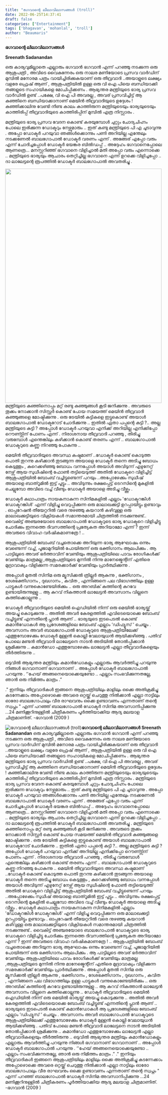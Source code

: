 ```yaml
---
title: "ഭഗവാന്റെ ലീലാവിലാസങ്ങൾ (troll)"
date: 2022-06-25T14:37:41
draft: false
categories: ["Entertainment"]
tags: ['bhagavan', 'mohanlal', 'troll']
author: "Beaumaris"
---
```


<strong>ഭഗവാന്റെ ലീലാവിലാസങ്ങൾ</strong>

<strong>Sreenath Sadanandan </strong>

ഒരു കാര്യവുമില്ലാതെ എല്ലാരും ഭഗവാൻ ഭഗവാൻ എന്ന് പറഞ്ഞു നടക്കുന്ന ഒരു ആശുപത്രി , അവിടെ വൈകുന്നേരം ഒരു നാലര മണിയോടെ പ്രസവ വാർഡിന് മുമ്പിൽ മനോരമ പത്രം വായിച്ചിരിക്കുകയാണ് ഒരു തീവ്രവാദി ..അയാളുടെ ലക്ഷ്യം വളരേ ഫ്രെഷ് ആണ് , ആശുപത്രിയിൽ ഉള്ള ഒരു വി ഐ പിയെ ബന്ധിയാക്കി തങ്ങളുടെ സഹായികളെ മോചിപ്പിക്കണം . ആഭ്യന്തര മന്ത്രിയുടെ ഭാര്യ പ്രസവ വാർഡിൽ ഉണ്ട് ..പക്ഷേ, വി ഐ പി അവരല്ല , അവര് പ്രസവിച്ചിട്ട് ആ കുഞ്ഞിനെ ബന്ധിയാക്കാനാണ് മെയിൻ തീവ്രവാദിയുടെ ഉദ്ദേശം ! കുഞ്ഞിക്കാലിനു വേണ്ടി നീണ്ട കാലം കാത്തിരുന്ന മന്ത്രിയുടെയും ഭാര്യയുടെയും കാത്തിരിപ്പ് തീവ്രവാദിയുടെ കാത്തിരിപ്പിന് മുമ്പിൽ എത്ര നിസ്സാരം .

മന്ത്രിയുടെ ഭാര്യ പ്രസവ വേദന കൊണ്ട് കരയുമ്പോൾ ചുറ്റും ചോദ്യചിഹ്നം പോലെ ഇരിക്കുന്ന ഡോക്ടറും നേഴ്സുമാരും .. ഇത് കണ്ടു മന്ത്രിയുടെ പി എ ചൂടാവുന്നു . അപ്പോ ഡോക്ടർ പറയുവാ ഞങ്ങൾക്കൊന്നും പണി അറിയില്ല എന്തേലും നടക്കണേൽ ബാലഗോപാൽ ഡോക്ടർ വരണം എന്ന് . അങ്ങേര് എപ്പോ വരും എന്ന് ചോദിച്ചപ്പോൾ ഡോക്ടർ ഭയങ്കര ബിൽഡപ്പ് .. അദ്ദേഹം ഭഗവാനെപ്പോലെ ആണത്രെ... മനസ്സറിഞ്ഞ് ഭഗവാനെ വിളിച്ചാൽ മതി അപ്പോ വരും എന്നൊക്കെ .. മന്ത്രിയുടെ ഭാര്യയും ആചാരം തെറ്റിച്ചില്ല ഭഗവാനെ എന്ന് ഉറക്കെ വിളിച്ചപ്പോ .. ദാ ലാലേട്ടന്റെ രൂപത്തിൽ ഡോക്ടർ ബാലഗോപാൽ അവതരിച്ചു .

<img class="size-full wp-image-340700 aligncenter" src="https://cdn.boolokam.com/articles/2022/06/dddddd-3.jpg" alt="" width="500" height="750" />മന്ത്രിയുടെ കുഞ്ഞിനൊപ്പം മറ്റ് രണ്ടു കുഞ്ഞുങ്ങൾ കൂടി ജനിക്കുന്നു . അവരുടെ തൂക്കം നോക്കാൻ സിസ്റ്റർ കൊണ്ട് പോയ സമയത്ത് മെയിൻ തീവ്രവാദി കുഞ്ഞുങ്ങളെ മോഷ്ടിക്കുന്നു . ഒരു ട്രേയിൽ കുട്ടികളെ ഇട്ടുകൊണ്ട് അയാൾ ബാലഗോപാൽ ഡോക്ടറോട് ചോദിക്കുന്നു .. ഇതിൽ ഏതാ പപ്പന്റെ കുട്ടി ?.. അല്ല മന്ത്രിയുടെ കുട്ടി ? അപ്പോൾ ഡോക്ടർ പറയുവാ എനിക്ക് അറിയില്ല എനിക്കിപ്പോ റൌണ്ട്സിന് പോണം എന്ന് . നിരാശനായ തീവ്രവാദി പറഞ്ഞു , തിരിച്ചു വരുമ്പോൾ എന്തെങ്കിലും കഴിക്കാൻ കൊണ്ട് തരണം എന്ന് .. ബാലഗോപാൽ ഡോക്ടറുടെ കണ്ണു നിറഞ്ഞു പോകുന്നു ..

മെയിൻ തീവ്രവാദിയുടെ അവസ്ഥ കഷ്ടമാണ് ..ഡോക്ടർ കൊണ്ട് കൊടുത്ത പൊതി തുറന്നു കഴിക്കാൻ തുടങ്ങുന്ന അയാളെ ഡോക്ടർ തന്നെ അടിച്ചു ബോധം കെടുത്തും ,
കുറെക്കഴിഞ്ഞു ബോധം വന്നപ്പോൾ അയാൾ അവിടുന്ന് എഴുനേറ്റ് നേഴ്സ് ആയ സുധീഷിന്റെ ഫോൺ തട്ടിയെടുത്ത് അതിൽ ഡോക്ടറെ വിളിച്ചിട്ട് ആശുപത്രിയിൽ ബോംബ് വച്ചിട്ടുണ്ടെന്ന് പറയും ..അപ്പോഴേക്കും സുധീഷ് അയാളെ ബാത്റൂമിൽ ഇട്ട് പൂട്ടും .. അവിടുന്നും രക്ഷപ്പെട്ട് ടെറസിന്റെ മുകളിൽ ചെല്ലുമ്പോ അവിടെ വച്ച് വീണ്ടും ഡോക്ടർ അയാളെ അടിച്ചു വീഴ്ത്തും .

ഡോക്ടർ കഥാപാത്രം നായകനാകുന്ന സിനിമകളിൽ എല്ലാം 'ഡോക്ടറങ്കിൾ ഡോക്ടറങ്കിൾ' എന്ന് വിളിച്ചു വെറുപ്പിക്കുന്ന ഒരു മാലാഖക്കുട്ടി ഉറപ്പായിട്ടും ഉണ്ടാവും . ഓപ്പറേഷൻ തീയേറ്ററിൽ വരെ നുഴഞ്ഞു കയറാൻ കഴിവുള്ള ഒരു മാലാഖക്കുട്ടിയുടെ വിക്രിയകൾ സമാന്തരമായി ചിത്രത്തിൽ നടക്കുന്നുണ്ട്..
വൈകിട്ട് അഞ്ചരയോടെ ബാലഗോപാൽ ഡോക്ടറുടെ ഭാര്യ ഡോക്ടറെ വിളിച്ചിട്ടു ചോദിക്കും ഇന്നത്തെ ദിവസത്തിന്റെ പ്രത്യേകത അറിയാമോ എന്ന് ? ഇന്ന് അവരുടെ വിവാഹ വർഷികമാണത്രേ ! ..

ആശുപത്രിയിൽ ബോംബ് വച്ചതൊക്കെ അറിയുന്ന ഭാര്യ ആഘോഷം ഒന്നും വേണ്ടെന്ന് വച്ച്, പൂജാമുറിയിൽ പോയിരുന്ന് ഒരു ഭക്തിഗാനം ആലപിക്കും . ആ പാട്ടിലൂടെ അവര് ഭർത്താവിന് വേണ്ടിയും ആശുപത്രിയിലെ പാവം രോഗികൾക്ക് വേണ്ടിയും മാത്രമല്ല ,ആശുപത്രിയുടെ മുന്നിൽ നിന്നു മാനേജ്മെന്റിന് എതിരെ മുദ്രാവാക്യം വിളിക്കുന്ന സമരക്കാർക്ക് വേണ്ടിയും പ്രാർത്ഥിക്കുന്നു .

അപ്പോൾ മുതൽ സിനിമ ഒരു മ്യൂസിക്കൽ ത്രില്ലർ ആകുന്നു , ഭക്തിഗാനം , ദേശഭക്തിഗാനം , ദുഖഗാനം , കവിത , എന്നിങ്ങനെ പല വിഭാഗത്തിലും ഉള്ള പാട്ടുകൾ വന്നുകൊണ്ടേയിരിക്കും .. ഒരു അറബിക് കുത്തിന്റെ കുറവേ ഉണ്ടായിരുന്നുള്ളൂ .. ആ കുറവ് നികത്താൻ ലാലേട്ടൻ അവസാനം വില്ലനെ
കുത്തിക്കൊല്ലുന്നു ..

ഡോക്ടർ തീവ്രവാദിയുടെ മെയിൽ ഐഡിയിൽ നിന്ന് ഒരു മെയിൽ ഭാര്യയ്ക്ക് അയച്ചു കൊടുക്കുന്നു .. അതിൽ അവർ കേരളത്തിൽ എവിടെയൊക്കെ ബോംബ് വച്ചിട്ടുണ്ട് എന്നതിന്റെ പ്ലാൻ ആണ് .. ഭാര്യയുടെ ഇടപെടൽ കൊണ്ട് കമാൻഡോകൾ ആ പ്രദേശങ്ങളിലെ ബോംബ് എല്ലാം ‘ഡിഫ്യൂസ് ‘ ചെയ്യും . അവസാനം അവർ ബാലഗോപാൽ ഡോക്ടറുടെ ആശുപത്രിയിലേക്ക് എത്തുമ്പോഴേക്കും ഡോക്ടർ മുള്ളൻ കൊല്ലി വേലായുധൻ ആയിക്കഴിഞ്ഞു . പതിവ് പോലെ മണ്ടൻ തീവ്രവാദി ലാലേട്ടനെ നാടൻ അടിയിൽ തോൽപ്പിക്കാൻ ശ്രമിക്കുന്നു .. കമാൻഡോ എത്തുമ്പോഴേക്കും ലാലേട്ടൻ എല്ലാ തീവ്രവാദികളെയും തീർത്തിരുന്നു ..

ഒടുവിൽ ആഭ്യന്തര മന്ത്രിയും കമാൻഡോകളും എല്ലാരും ആവർത്തിച്ചു പറയുന്നു നിങ്ങൾ ഭഗവാനാണ് ഭഗവാനാണ് .. അപ്പോൾ ഡോക്ടർ ബാലഗോപാൽ പറയുന്നു . ‘'ഹേയ് അങ്ങനെയൊക്കെയുണ്ടോ .. എല്ലാം സംഭവിക്കുന്നതല്ലേ, ഞാൻ ഒരു നിമിത്തം മാത്രം .”

." ഇനിയും തീവ്രവാദികൾ ഇങ്ങനെ ആശുപത്രിയിലും മാളിലും ഒക്കെ അതിക്രമിച്ചു കടന്നേക്കാം അപ്പോഴൊക്കെ അവരെ ഒറ്റയ്ക്ക് ചെറുത്തു നിൽക്കാൻ എല്ലാ നാട്ടിലും ഓരോ ബാലഗോപാലും വീര രാഘവനും ഒക്കെ ഉണ്ടാവണം എന്നതാണ് തന്റെ സ്വപ്നം " എന്ന് പറഞ്ഞ് ബാലഗോപാൽ ഡോക്ടർ സിനിമ അവസാനിപ്പിക്കുന്നു ...24 മണിക്കൂറിനുള്ളിൽ ചിത്രീകരണം പൂർത്തിയാക്കിയ ആദ്യ മലയാള ചിത്രമാണിത്.
-ഭഗവാൻ (2009 )


![ഭഗവാന്റെ ലീലാവിലാസങ്ങൾ (troll)](https://cdn.boolokam.com/articles/2022/06/dddddd-3.jpg)**ഭഗവാന്റെ ലീലാവിലാസങ്ങൾ** **Sreenath Sadanandan** ഒരു കാര്യവുമില്ലാതെ എല്ലാരും ഭഗവാൻ ഭഗവാൻ എന്ന് പറഞ്ഞു നടക്കുന്ന ഒരു ആശുപത്രി , അവിടെ വൈകുന്നേരം ഒരു നാലര മണിയോടെ പ്രസവ വാർഡിന് മുമ്പിൽ മനോരമ പത്രം വായിച്ചിരിക്കുകയാണ് ഒരു തീവ്രവാദി ..അയാളുടെ ലക്ഷ്യം വളരേ ഫ്രെഷ് ആണ് , ആശുപത്രിയിൽ ഉള്ള ഒരു വി ഐ പിയെ ബന്ധിയാക്കി തങ്ങളുടെ സഹായികളെ മോചിപ്പിക്കണം . ആഭ്യന്തര മന്ത്രിയുടെ ഭാര്യ പ്രസവ വാർഡിൽ ഉണ്ട് ..പക്ഷേ, വി ഐ പി അവരല്ല , അവര് പ്രസവിച്ചിട്ട് ആ കുഞ്ഞിനെ ബന്ധിയാക്കാനാണ് മെയിൻ തീവ്രവാദിയുടെ ഉദ്ദേശം ! കുഞ്ഞിക്കാലിനു വേണ്ടി നീണ്ട കാലം കാത്തിരുന്ന മന്ത്രിയുടെയും ഭാര്യയുടെയും കാത്തിരിപ്പ് തീവ്രവാദിയുടെ കാത്തിരിപ്പിന് മുമ്പിൽ എത്ര നിസ്സാരം . മന്ത്രിയുടെ ഭാര്യ പ്രസവ വേദന കൊണ്ട് കരയുമ്പോൾ ചുറ്റും ചോദ്യചിഹ്നം പോലെ ഇരിക്കുന്ന ഡോക്ടറും നേഴ്സുമാരും .. ഇത് കണ്ടു മന്ത്രിയുടെ പി എ ചൂടാവുന്നു . അപ്പോ ഡോക്ടർ പറയുവാ ഞങ്ങൾക്കൊന്നും പണി അറിയില്ല എന്തേലും നടക്കണേൽ ബാലഗോപാൽ ഡോക്ടർ വരണം എന്ന് . അങ്ങേര് എപ്പോ വരും എന്ന് ചോദിച്ചപ്പോൾ ഡോക്ടർ ഭയങ്കര ബിൽഡപ്പ് .. അദ്ദേഹം ഭഗവാനെപ്പോലെ ആണത്രെ... മനസ്സറിഞ്ഞ് ഭഗവാനെ വിളിച്ചാൽ മതി അപ്പോ വരും എന്നൊക്കെ .. മന്ത്രിയുടെ ഭാര്യയും ആചാരം തെറ്റിച്ചില്ല ഭഗവാനെ എന്ന് ഉറക്കെ വിളിച്ചപ്പോ .. ദാ ലാലേട്ടന്റെ രൂപത്തിൽ ഡോക്ടർ ബാലഗോപാൽ അവതരിച്ചു . മന്ത്രിയുടെ കുഞ്ഞിനൊപ്പം മറ്റ് രണ്ടു കുഞ്ഞുങ്ങൾ കൂടി ജനിക്കുന്നു . അവരുടെ തൂക്കം നോക്കാൻ സിസ്റ്റർ കൊണ്ട് പോയ സമയത്ത് മെയിൻ തീവ്രവാദി കുഞ്ഞുങ്ങളെ മോഷ്ടിക്കുന്നു . ഒരു ട്രേയിൽ കുട്ടികളെ ഇട്ടുകൊണ്ട് അയാൾ ബാലഗോപാൽ ഡോക്ടറോട് ചോദിക്കുന്നു .. ഇതിൽ ഏതാ പപ്പന്റെ കുട്ടി ?.. അല്ല മന്ത്രിയുടെ കുട്ടി ? അപ്പോൾ ഡോക്ടർ പറയുവാ എനിക്ക് അറിയില്ല എനിക്കിപ്പോ റൌണ്ട്സിന് പോണം എന്ന് . നിരാശനായ തീവ്രവാദി പറഞ്ഞു , തിരിച്ചു വരുമ്പോൾ എന്തെങ്കിലും കഴിക്കാൻ കൊണ്ട് തരണം എന്ന് .. ബാലഗോപാൽ ഡോക്ടറുടെ കണ്ണു നിറഞ്ഞു പോകുന്നു .. മെയിൻ തീവ്രവാദിയുടെ അവസ്ഥ കഷ്ടമാണ് ..ഡോക്ടർ കൊണ്ട് കൊടുത്ത പൊതി തുറന്നു കഴിക്കാൻ തുടങ്ങുന്ന അയാളെ ഡോക്ടർ തന്നെ അടിച്ചു ബോധം കെടുത്തും , കുറെക്കഴിഞ്ഞു ബോധം വന്നപ്പോൾ അയാൾ അവിടുന്ന് എഴുനേറ്റ് നേഴ്സ് ആയ സുധീഷിന്റെ ഫോൺ തട്ടിയെടുത്ത് അതിൽ ഡോക്ടറെ വിളിച്ചിട്ട് ആശുപത്രിയിൽ ബോംബ് വച്ചിട്ടുണ്ടെന്ന് പറയും ..അപ്പോഴേക്കും സുധീഷ് അയാളെ ബാത്റൂമിൽ ഇട്ട് പൂട്ടും .. അവിടുന്നും രക്ഷപ്പെട്ട് ടെറസിന്റെ മുകളിൽ ചെല്ലുമ്പോ അവിടെ വച്ച് വീണ്ടും ഡോക്ടർ അയാളെ അടിച്ചു വീഴ്ത്തും . ഡോക്ടർ കഥാപാത്രം നായകനാകുന്ന സിനിമകളിൽ എല്ലാം 'ഡോക്ടറങ്കിൾ ഡോക്ടറങ്കിൾ' എന്ന് വിളിച്ചു വെറുപ്പിക്കുന്ന ഒരു മാലാഖക്കുട്ടി ഉറപ്പായിട്ടും ഉണ്ടാവും . ഓപ്പറേഷൻ തീയേറ്ററിൽ വരെ നുഴഞ്ഞു കയറാൻ കഴിവുള്ള ഒരു മാലാഖക്കുട്ടിയുടെ വിക്രിയകൾ സമാന്തരമായി ചിത്രത്തിൽ നടക്കുന്നുണ്ട്.. വൈകിട്ട് അഞ്ചരയോടെ ബാലഗോപാൽ ഡോക്ടറുടെ ഭാര്യ ഡോക്ടറെ വിളിച്ചിട്ടു ചോദിക്കും ഇന്നത്തെ ദിവസത്തിന്റെ പ്രത്യേകത അറിയാമോ എന്ന് ? ഇന്ന് അവരുടെ വിവാഹ വർഷികമാണത്രേ ! .. ആശുപത്രിയിൽ ബോംബ് വച്ചതൊക്കെ അറിയുന്ന ഭാര്യ ആഘോഷം ഒന്നും വേണ്ടെന്ന് വച്ച്, പൂജാമുറിയിൽ പോയിരുന്ന് ഒരു ഭക്തിഗാനം ആലപിക്കും . ആ പാട്ടിലൂടെ അവര് ഭർത്താവിന് വേണ്ടിയും ആശുപത്രിയിലെ പാവം രോഗികൾക്ക് വേണ്ടിയും മാത്രമല്ല ,ആശുപത്രിയുടെ മുന്നിൽ നിന്നു മാനേജ്മെന്റിന് എതിരെ മുദ്രാവാക്യം വിളിക്കുന്ന സമരക്കാർക്ക് വേണ്ടിയും പ്രാർത്ഥിക്കുന്നു . അപ്പോൾ മുതൽ സിനിമ ഒരു മ്യൂസിക്കൽ ത്രില്ലർ ആകുന്നു , ഭക്തിഗാനം , ദേശഭക്തിഗാനം , ദുഖഗാനം , കവിത , എന്നിങ്ങനെ പല വിഭാഗത്തിലും ഉള്ള പാട്ടുകൾ വന്നുകൊണ്ടേയിരിക്കും .. ഒരു അറബിക് കുത്തിന്റെ കുറവേ ഉണ്ടായിരുന്നുള്ളൂ .. ആ കുറവ് നികത്താൻ ലാലേട്ടൻ അവസാനം വില്ലനെ കുത്തിക്കൊല്ലുന്നു .. ഡോക്ടർ തീവ്രവാദിയുടെ മെയിൽ ഐഡിയിൽ നിന്ന് ഒരു മെയിൽ ഭാര്യയ്ക്ക് അയച്ചു കൊടുക്കുന്നു .. അതിൽ അവർ കേരളത്തിൽ എവിടെയൊക്കെ ബോംബ് വച്ചിട്ടുണ്ട് എന്നതിന്റെ പ്ലാൻ ആണ് .. ഭാര്യയുടെ ഇടപെടൽ കൊണ്ട് കമാൻഡോകൾ ആ പ്രദേശങ്ങളിലെ ബോംബ് എല്ലാം ‘ഡിഫ്യൂസ് ‘ ചെയ്യും . അവസാനം അവർ ബാലഗോപാൽ ഡോക്ടറുടെ ആശുപത്രിയിലേക്ക് എത്തുമ്പോഴേക്കും ഡോക്ടർ മുള്ളൻ കൊല്ലി വേലായുധൻ ആയിക്കഴിഞ്ഞു . പതിവ് പോലെ മണ്ടൻ തീവ്രവാദി ലാലേട്ടനെ നാടൻ അടിയിൽ തോൽപ്പിക്കാൻ ശ്രമിക്കുന്നു .. കമാൻഡോ എത്തുമ്പോഴേക്കും ലാലേട്ടൻ എല്ലാ തീവ്രവാദികളെയും തീർത്തിരുന്നു .. ഒടുവിൽ ആഭ്യന്തര മന്ത്രിയും കമാൻഡോകളും എല്ലാരും ആവർത്തിച്ചു പറയുന്നു നിങ്ങൾ ഭഗവാനാണ് ഭഗവാനാണ് .. അപ്പോൾ ഡോക്ടർ ബാലഗോപാൽ പറയുന്നു . ‘'ഹേയ് അങ്ങനെയൊക്കെയുണ്ടോ .. എല്ലാം സംഭവിക്കുന്നതല്ലേ, ഞാൻ ഒരു നിമിത്തം മാത്രം .” ." ഇനിയും തീവ്രവാദികൾ ഇങ്ങനെ ആശുപത്രിയിലും മാളിലും ഒക്കെ അതിക്രമിച്ചു കടന്നേക്കാം അപ്പോഴൊക്കെ അവരെ ഒറ്റയ്ക്ക് ചെറുത്തു നിൽക്കാൻ എല്ലാ നാട്ടിലും ഓരോ ബാലഗോപാലും വീര രാഘവനും ഒക്കെ ഉണ്ടാവണം എന്നതാണ് തന്റെ സ്വപ്നം " എന്ന് പറഞ്ഞ് ബാലഗോപാൽ ഡോക്ടർ സിനിമ അവസാനിപ്പിക്കുന്നു ...24 മണിക്കൂറിനുള്ളിൽ ചിത്രീകരണം പൂർത്തിയാക്കിയ ആദ്യ മലയാള ചിത്രമാണിത്. -ഭഗവാൻ (2009 )
